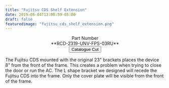 ```yaml
---
title: "Fujitsu CDS Shelf Extension"
date: 2019-05-04T12:00:59-05:00
draft: false
featuredimage: "fujitsu_cds_shelf_extension.png"
---
```

<center>
Part Number
<br>
**RCD-2319-UNV-FPS-03RU**
<br>
<a target="none" href="../../catalogue/RCDesign-Bracket-CDS-2RU.pdf"><button class="btn btn-sm">Catalogue Cut</button></a>
</center>

The Fujitsu CDS mounted with the original 23" brackets places the device 8" from the front of the frame. This creates a problem when trying to close the door or run the AC. The L shape bracket we designed will recede the Fujitsu CDS into the frame. Only the cover plate will be visible from the front of the frame.